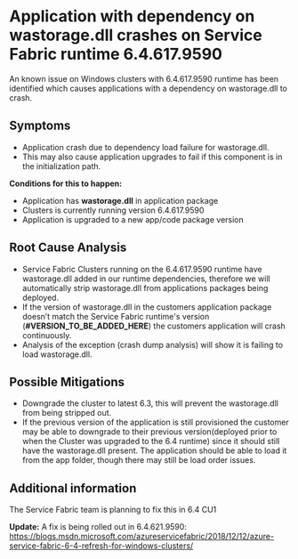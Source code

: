 # Application with dependency  on wastorage.dll crashes on Service Fabric runtime 6.4.617.9590

An known issue on Windows clusters with 6.4.617.9590 runtime has been identified which causes applications with a dependency on wastorage.dll to crash.

## Symptoms
- Application crash due to dependency load failure for wastorage.dll.
- This may also cause application upgrades to fail if this component is in the initialization path.

**Conditions for this to happen:**
- Application has **wastorage.dll** in application package
- Clusters is currently running version 6.4.617.9590
- Application is upgraded to a new app/code package version

## Root Cause Analysis
- Service Fabric Clusters running on the 6.4.617.9590 runtime have wastorage.dll added in our runtime dependencies, therefore we will automatically strip wastorage.dll from applications packages being deployed.
- If the version of wastorage.dll in the customers application package doesn’t match the Service Fabric runtime's version (**#VERSION_TO_BE_ADDED_HERE**) the customers application will crash continuously.
- Analysis of the exception (crash dump analysis) will show it is failing to load wastorage.dll.

## Possible Mitigations
- Downgrade the cluster to latest 6.3, this will prevent the wastorage.dll from being stripped out.
- If the previous version of the application is still provisioned the customer may be able to downgrade to their previous version(deployed prior to when the Cluster was upgraded to the 6.4 runtime) since it should still have the wastorage.dll present. The application should be able to load it from the app folder, though there may still be load order issues.

## Additional information
The Service Fabric team is planning to fix this in 6.4 CU1

**Update:** A fix is being rolled out in 6.4.621.9590: https://blogs.msdn.microsoft.com/azureservicefabric/2018/12/12/azure-service-fabric-6-4-refresh-for-windows-clusters/
